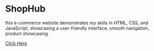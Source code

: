 # ShopHub
<p>this e-commerce website demonstrates my skills in HTML, CSS, and JavaScript, showcasing a user-friendly interface, smooth navigation, product showcasing.</p>
<a href="https://ruu2210.github.io/Ecommerce-Website/">Click Here</a>
